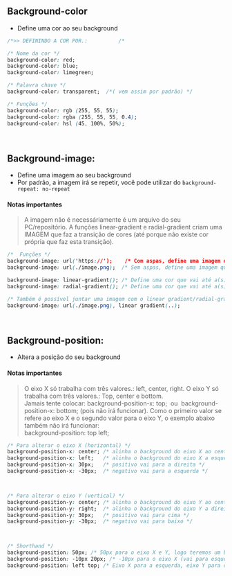 
## Background-color
* Define uma cor ao seu background

```css
/*>> DEFININDO A COR POR.:          /* 

/* Nome da cor */
background-color: red; 
background-color: blue;
background-color: limegreen;

/* Palavra chave */
background-color: transparent;  /*( vem assim por padrão) */

/* Funções */ 
background-color: rgb (255, 55, 55);
background-color: rgba (255, 55, 55, 0.4);
background-color: hsl (45, 100%, 50%);
```

</br>

## Background-image:
* Define uma imagem ao seu background 
* Por padrão, a imagem irá se repetir, você pode utilizar do `background-repeat: no-repeat`

#### Notas importantes
>A imagem não é necessáriamente é um arquivo do seu PC/repositório. A funções linear-gradient e radial-gradient criam uma IMAGEM que faz a transição de cores (até porque não existe cor própria que faz esta transição). 
```css
/*  Funções */
background-image: url('https://');    /* Com aspas, define uma imagem que está salva na web */
background-image: url(./image.png);  /* Sem aspas, define uma imagem que está salva no repositório */     

background-image: linear-gradient(); /* Define uma cor que vai até a(s) outra(s) em forma de linha */
background-image: radial-gradient(); /* Define uma cor que vai até a(s) outra(s) em forma de círculo */

/* Também é possível juntar uma imagem com o linear gradient/radial-gradient */ 
background-image: url(./image.png), linear gradient(..);
```

</br>

## Background-position:
* Altera a posição do seu background 
#### Notas importantes
> O eixo X só trabalha com três valores.: left, center, right. O eixo Y só trabalha com três valores.: Top, center e bottom. </br>
>Jamais tente colocar: background-position-x: top; &nbsp;ou&nbsp;  background-position-x: bottom; (pois não irá funcionar).
> Como o primeiro valor se refere ao eixo X e o segundo valor para o eixo Y, o exemplo abaixo também não irá funcionar: </br>
> background-position: top left;

```css
/* Para alterar o eixo X (horizontal) */
background-position-x: center; /* alinha o background do eixo X ao centro */ 
background-position-x: left;   /* alinha o background do eixo X a esquerda */ 
background-position-x: 30px;   /* positivo vai para a direita */ 
background-position-x: -30px;  /* negativo vai para a esquerda */  



/* Para alterar o eixo Y (vertical) */
background-position-y: center; /* alinha o background do eixo Y ao centro */ 
background-position-y: right;  /* alinha o background do eixo Y a direita */ 
background-position-y: 30px;   /* positivo vai para cima */ 
background-position-y: -30px;  /* negativo vai para baixo */  



/* Shorthand */ 
background-position: 50px; /* 50px para o eixo X e Y, logo teremos um background para baixo e direita */ 
background-position: -10px 20px; /* -10px para o eixo X (vai para esquerda) e 20px para o eixo Y (vai pra baixo) */
background-position: left top; /* Eixo X para a esquerda, eixo Y para o topo */
``` 
